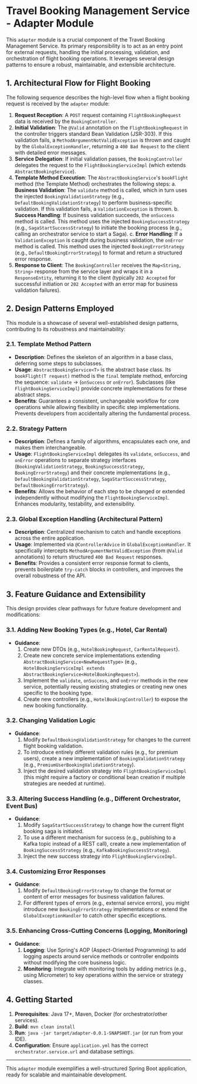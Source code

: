 # Travel Booking Management Service - Adapter Module

This `adapter` module is a crucial component of the Travel Booking Management Service. Its primary responsibility is to act as an entry point for external requests, handling the initial processing, validation, and orchestration of flight booking operations. It leverages several design patterns to ensure a robust, maintainable, and extensible architecture.

## 1. Architectural Flow for Flight Booking

The following sequence describes the high-level flow when a flight booking request is received by the `adapter` module:

1.  **Request Reception**: A `POST` request containing `FlightBookingRequest` data is received by the `BookingController`.
2.  **Initial Validation**: The `@Valid` annotation on the `FlightBookingRequest` in the controller triggers standard Bean Validation (JSR-303). If this validation fails, a `MethodArgumentNotValidException` is thrown and caught by the `GlobalExceptionHandler`, returning a `400 Bad Request` to the client with detailed error messages.
3.  **Service Delegation**: If initial validation passes, the `BookingController` delegates the request to the `FlightBookingServiceImpl` (which extends `AbstractBookingService`).
4.  **Template Method Execution**: The `AbstractBookingService`'s `bookFlight` method (the Template Method) orchestrates the following steps:
    a.  **Business Validation**: The `validate` method is called, which in turn uses the injected `BookingValidationStrategy` (e.g., `DefaultBookingValidationStrategy`) to perform business-specific validation. If this validation fails, a `ValidationException` is thrown.
    b.  **Success Handling**: If business validation succeeds, the `onSuccess` method is called. This method uses the injected `BookingSuccessStrategy` (e.g., `SagaStartSuccessStrategy`) to initiate the booking process (e.g., calling an orchestrator service to start a Saga).
    c.  **Error Handling**: If a `ValidationException` is caught during business validation, the `onError` method is called. This method uses the injected `BookingErrorStrategy` (e.g., `DefaultBookingErrorStrategy`) to format and return a structured error response.
5.  **Response to Client**: The `BookingController` receives the `Map<String, String>` response from the service layer and wraps it in a `ResponseEntity`, returning it to the client (typically `202 Accepted` for successful initiation or `202 Accepted` with an error map for business validation failures).

## 2. Design Patterns Employed

This module is a showcase of several well-established design patterns, contributing to its robustness and maintainability:

### 2.1. Template Method Pattern
-   **Description**: Defines the skeleton of an algorithm in a base class, deferring some steps to subclasses.
-   **Usage**: `AbstractBookingService<T>` is the abstract base class. Its `bookFlight(T request)` method is the `final` template method, enforcing the sequence: `validate` -> (`onSuccess` or `onError`). Subclasses (like `FlightBookingServiceImpl`) provide concrete implementations for these abstract steps.
-   **Benefits**: Guarantees a consistent, unchangeable workflow for core operations while allowing flexibility in specific step implementations. Prevents developers from accidentally altering the fundamental process.

### 2.2. Strategy Pattern
-   **Description**: Defines a family of algorithms, encapsulates each one, and makes them interchangeable.
-   **Usage**: `FlightBookingServiceImpl` delegates its `validate`, `onSuccess`, and `onError` operations to separate strategy interfaces (`BookingValidationStrategy`, `BookingSuccessStrategy`, `BookingErrorStrategy`) and their concrete implementations (e.g., `DefaultBookingValidationStrategy`, `SagaStartSuccessStrategy`, `DefaultBookingErrorStrategy`).
-   **Benefits**: Allows the behavior of each step to be changed or extended independently without modifying the `FlightBookingServiceImpl`. Enhances modularity, testability, and extensibility.

### 2.3. Global Exception Handling (Architectural Pattern)
-   **Description**: Centralized mechanism to catch and handle exceptions across the entire application.
-   **Usage**: Implemented via `@ControllerAdvice` in `GlobalExceptionHandler`. It specifically intercepts `MethodArgumentNotValidException` (from `@Valid` annotations) to return structured `400 Bad Request` responses.
-   **Benefits**: Provides a consistent error response format to clients, prevents boilerplate `try-catch` blocks in controllers, and improves the overall robustness of the API.

## 3. Feature Guidance and Extensibility

This design provides clear pathways for future feature development and modifications:

### 3.1. Adding New Booking Types (e.g., Hotel, Car Rental)
-   **Guidance**:
    1.  Create new DTOs (e.g., `HotelBookingRequest`, `CarRentalRequest`).
    2.  Create new concrete service implementations extending `AbstractBookingService<NewRequestType>` (e.g., `HotelBookingServiceImpl extends AbstractBookingService<HotelBookingRequest>`).
    3.  Implement the `validate`, `onSuccess`, and `onError` methods in the new service, potentially reusing existing strategies or creating new ones specific to the booking type.
    4.  Create new controllers (e.g., `HotelBookingController`) to expose the new booking functionality.

### 3.2. Changing Validation Logic
-   **Guidance**:
    1.  Modify `DefaultBookingValidationStrategy` for changes to the current flight booking validation.
    2.  To introduce entirely different validation rules (e.g., for premium users), create a new implementation of `BookingValidationStrategy` (e.g., `PremiumUserBookingValidationStrategy`).
    3.  Inject the desired validation strategy into `FlightBookingServiceImpl` (this might require a factory or conditional bean creation if multiple strategies are needed at runtime).

### 3.3. Altering Success Handling (e.g., Different Orchestrator, Event Bus)
-   **Guidance**:
    1.  Modify `SagaStartSuccessStrategy` to change how the current flight booking saga is initiated.
    2.  To use a different mechanism for success (e.g., publishing to a Kafka topic instead of a REST call), create a new implementation of `BookingSuccessStrategy` (e.g., `KafkaBookingSuccessStrategy`).
    3.  Inject the new success strategy into `FlightBookingServiceImpl`.

### 3.4. Customizing Error Responses
-   **Guidance**:
    1.  Modify `DefaultBookingErrorStrategy` to change the format or content of error messages for business validation failures.
    2.  For different types of errors (e.g., external service errors), you might introduce new `BookingErrorStrategy` implementations or extend the `GlobalExceptionHandler` to catch other specific exceptions.

### 3.5. Enhancing Cross-Cutting Concerns (Logging, Monitoring)
-   **Guidance**:
    1.  **Logging**: Use Spring's AOP (Aspect-Oriented Programming) to add logging aspects around service methods or controller endpoints without modifying the core business logic.
    2.  **Monitoring**: Integrate with monitoring tools by adding metrics (e.g., using Micrometer) to key operations within the service or strategy classes.

## 4. Getting Started

1.  **Prerequisites**: Java 17+, Maven, Docker (for orchestrator/other services).
2.  **Build**: `mvn clean install`
3.  **Run**: `java -jar target/adapter-0.0.1-SNAPSHOT.jar` (or run from your IDE).
4.  **Configuration**: Ensure `application.yml` has the correct `orchestrator.service.url` and database settings.

---

This `adapter` module exemplifies a well-structured Spring Boot application, ready for scalable and maintainable development.
